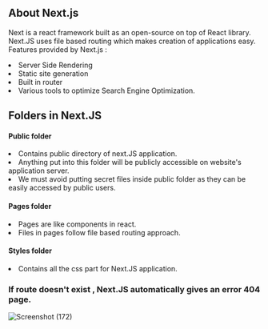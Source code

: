 
## About Next.js
Next is a react framework built as an open-source on top of React library. <br>
Next.JS uses file based routing which makes creation of applications easy. <br>
Features provided by Next.js :
<li>Server Side Rendering</li>
<li>Static site generation</li>
<li>Built in router</li>
<li>Various tools to optimize Search Engine Optimization.</li>

## Folders in Next.JS

#### Public folder
<li>Contains public directory of next.JS application.</li>
<li>Anything put into this folder will be publicly accessible on website's application server. </li>
<li>We must avoid putting secret files inside public folder as they can be easily accessed by public users.</li>

#### Pages folder
<li>Pages are like components in react.</li>
<li>Files in pages follow file based routing approach.</li>

#### Styles folder
<li>Contains all the css part for Next.JS application.</li>

### If route doesn't exist , Next.JS automatically gives an error 404 page.
![Screenshot (172)](https://github.com/VVSD-Charan/Learning-Next.JS/assets/105978561/319e2ad1-8744-4dad-ba23-ffe430738b32)


